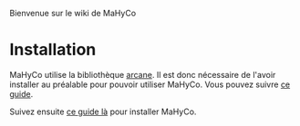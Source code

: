 Bienvenue sur le wiki de MaHyCo

# Installation

MaHyCo utilise la bibliothèque [arcane](http://github.com/arcane-framework/framework). Il est donc nécessaire de l'avoir installer au préalable pour pouvoir utiliser MaHyCo.
Vous pouvez suivre [ce guide](Installation-arcane.md).

Suivez ensuite [ce guide là](Installation.md) pour installer MaHyCo.
